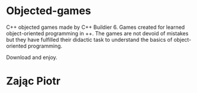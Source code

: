 # Objected-games
C++ objected games made by C++ Buildier 6. 
Games created for learned object-oriented programming in  ++. 
The games are not devoid of mistakes but they have fulfilled their didactic task to understand the basics of object-oriented programming.

Download and enjoy.
# Zając Piotr
